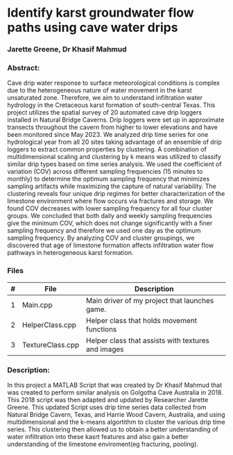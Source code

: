 # Identify karst groundwater flow paths using cave water drips
### Jarette Greene, Dr Khasif Mahmud
### Abstract: 
Cave drip water response to surface meteorological conditions is complex due to the heterogeneous nature of water movement in the karst unsaturated zone. Therefore, we aim to understand infiltration water hydrology in the Cretaceous karst formation of south-central Texas. This project utilizes the spatial survey of 20 automated cave drip loggers installed in Natural Bridge Caverns. Drip loggers were set up in approximate transects throughout the cavern from higher to lower elevations and have been monitored since May 2023. We analyzed drip time series for one hydrological year from all 20 sites taking advantage of an ensemble of drip loggers to extract common properties by clustering. A combination of multidimensional scaling and clustering by k means was utilized to classify similar drip types based on time series analysis. We used the coefficient of variation (COV) across different sampling frequencies (15 minutes to monthly) to determine the optimum sampling frequency that minimizes sampling artifacts while maximizing the capture of natural variability. The clustering reveals four unique drip regimes for better characterization of the limestone environment where flow occurs via fractures and storage. We found COV decreases with lower sampling frequency for all four cluster groups. We concluded that both daily and weekly sampling frequencies give the minimum COV, which does not change significantly with a finer sampling frequency and therefore we used one day as the optimum sampling frequency. By analyzing COV and cluster groupings, we discovered that age of limestone formation affects infiltration water flow pathways in heterogeneous karst formation.

### Files

|   #   | File             | Description                                        |
| :---: | ---------------- | -------------------------------------------------- |
|   1   | Main.cpp         | Main driver of my project that launches game.      |
|   2   | HelperClass.cpp  | Helper class that holds movement functions         |
|   3   | TextureClass.cpp | Helper class that assists with textures and images |

### Description:

In this project a MATLAB Script that was created by Dr Khasif Mahmud that was created to perform similar analysis on Golgotha Cave Australia in 2018. This 2018 script was then adapted and updated by Researcher Jarette Greene. This updated Script uses drip time series data collected from Natural Bridge Cavern, Texas, and Harrie Wood Cavern, Australia, and using multidimensional and the k-means algortithm to cluster the various drip time series. This clustering then allowed us to obtain a better understanding of water infiltration into these kasrt features and also gain a better understanding of the limestone enviroment(eg fracturing, pooling).


